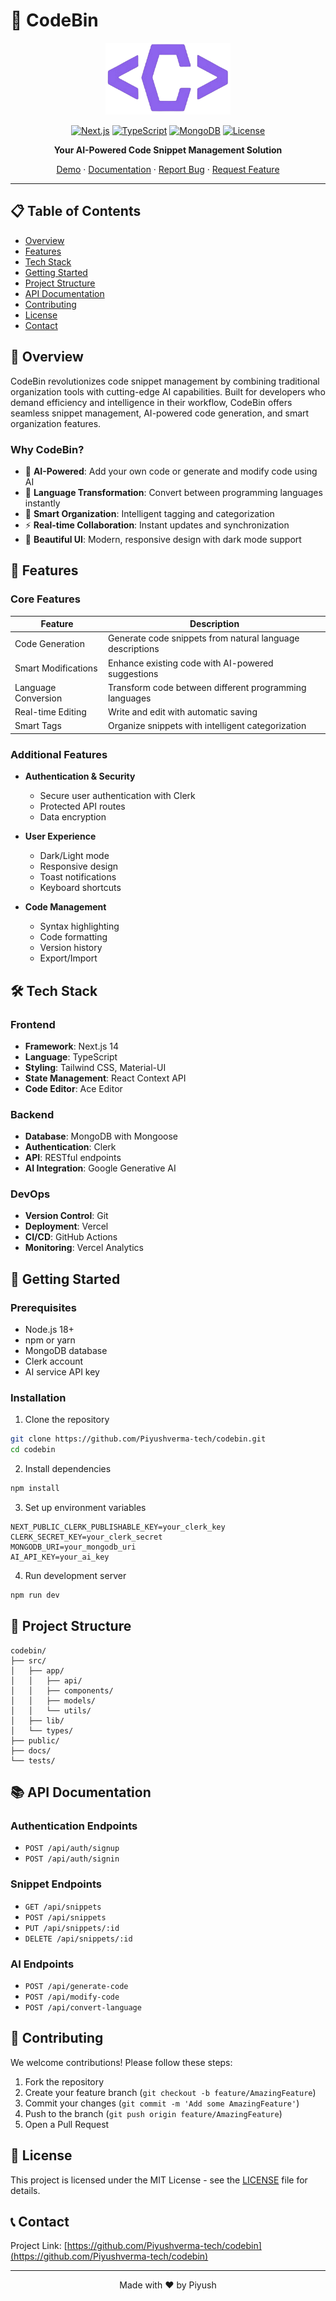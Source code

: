 # 🚀 CodeBin

<div align="center">

<img src="public/Codebin-logo.png" alt="CodeBin Logo" width="200" />

[![Next.js](https://img.shields.io/badge/Next.js-14-black)](https://nextjs.org/)
[![TypeScript](https://img.shields.io/badge/TypeScript-5-blue)](https://www.typescriptlang.org/)
[![MongoDB](https://img.shields.io/badge/MongoDB-Latest-green)](https://www.mongodb.com/)
[![License](https://img.shields.io/badge/License-MIT-yellow.svg)](LICENSE)

**Your AI-Powered Code Snippet Management Solution**

[Demo](https://codebin-alpha.vercel.app/) · [Documentation](docs/README.md) · [Report Bug](issues) · [Request Feature](issues)

</div>

---

## 📋 Table of Contents

- [Overview](#-overview)
- [Features](#-features)
- [Tech Stack](#-tech-stack)
- [Getting Started](#-getting-started)
- [Project Structure](#-project-structure)
- [API Documentation](#-api-documentation)
- [Contributing](#-contributing)
- [License](#-license)
- [Contact](#-contact)

## 🌟 Overview

CodeBin revolutionizes code snippet management by combining traditional organization tools with cutting-edge AI capabilities. Built for developers who demand efficiency and intelligence in their workflow, CodeBin offers seamless snippet management, AI-powered code generation, and smart organization features.

### Why CodeBin?

- 🤖 **AI-Powered**: Add your own code or generate and modify code using AI
- 🔄 **Language Transformation**: Convert between programming languages instantly
- 📝 **Smart Organization**: Intelligent tagging and categorization
- ⚡ **Real-time Collaboration**: Instant updates and synchronization
- 🎨 **Beautiful UI**: Modern, responsive design with dark mode support

## 💫 Features

### Core Features

| Feature             | Description                                               |
| ------------------- | --------------------------------------------------------- |
| Code Generation     | Generate code snippets from natural language descriptions |
| Smart Modifications | Enhance existing code with AI-powered suggestions         |
| Language Conversion | Transform code between different programming languages    |
| Real-time Editing   | Write and edit with automatic saving                      |
| Smart Tags          | Organize snippets with intelligent categorization         |

### Additional Features

- **Authentication & Security**

  - Secure user authentication with Clerk
  - Protected API routes
  - Data encryption

- **User Experience**

  - Dark/Light mode
  - Responsive design
  - Toast notifications
  - Keyboard shortcuts

- **Code Management**
  - Syntax highlighting
  - Code formatting
  - Version history
  - Export/Import

## 🛠 Tech Stack

### Frontend

- **Framework**: Next.js 14
- **Language**: TypeScript
- **Styling**: Tailwind CSS, Material-UI
- **State Management**: React Context API
- **Code Editor**: Ace Editor

### Backend

- **Database**: MongoDB with Mongoose
- **Authentication**: Clerk
- **API**: RESTful endpoints
- **AI Integration**: Google Generative AI

### DevOps

- **Version Control**: Git
- **Deployment**: Vercel
- **CI/CD**: GitHub Actions
- **Monitoring**: Vercel Analytics

## 🚀 Getting Started

### Prerequisites

- Node.js 18+
- npm or yarn
- MongoDB database
- Clerk account
- AI service API key

### Installation

1. Clone the repository

```bash
git clone https://github.com/Piyushverma-tech/codebin.git
cd codebin
```

2. Install dependencies

```bash
npm install
```

3. Set up environment variables

```env
NEXT_PUBLIC_CLERK_PUBLISHABLE_KEY=your_clerk_key
CLERK_SECRET_KEY=your_clerk_secret
MONGODB_URI=your_mongodb_uri
AI_API_KEY=your_ai_key
```

4. Run development server

```bash
npm run dev
```

## 📁 Project Structure

```
codebin/
├── src/
│   ├── app/
│   │   ├── api/
│   │   ├── components/
│   │   ├── models/
│   │   └── utils/
│   ├── lib/
│   └── types/
├── public/
├── docs/
└── tests/
```

## 📚 API Documentation

### Authentication Endpoints

- `POST /api/auth/signup`
- `POST /api/auth/signin`

### Snippet Endpoints

- `GET /api/snippets`
- `POST /api/snippets`
- `PUT /api/snippets/:id`
- `DELETE /api/snippets/:id`

### AI Endpoints

- `POST /api/generate-code`
- `POST /api/modify-code`
- `POST /api/convert-language`

## 🤝 Contributing

We welcome contributions! Please follow these steps:

1. Fork the repository
2. Create your feature branch (`git checkout -b feature/AmazingFeature`)
3. Commit your changes (`git commit -m 'Add some AmazingFeature'`)
4. Push to the branch (`git push origin feature/AmazingFeature`)
5. Open a Pull Request

## 📄 License

This project is licensed under the MIT License - see the [LICENSE](LICENSE) file for details.

## 📞 Contact

Project Link: [https://github.com/Piyushverma-tech/codebin](https://github.com/Piyushverma-tech/codebin)

---

<div align="center">
Made with ❤️ by Piyush
</div>
